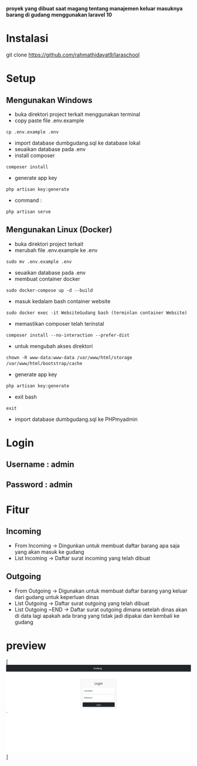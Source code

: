 
<p><b>
proyek yang dibuat saat magang tentang manajemen keluar masuknya barang di gudang menggunakan laravel 10
</b></p>

# Instalasi

git clone https://github.com/rahmathidayat9/laraschool

# Setup
## Mengunakan Windows
- buka direktori project terkait menggunakan terminal
- copy paste file .env.example
```
cp .env.example .env
```
- import database dumbgudang.sql ke database lokal
- seuaikan database pada .env
- install composer
```
composer install
```
- generate app key
```
php artisan key:generate
```
- command :
```
php artisan serve
```
 
## Mengunakan Linux (Docker)
- buka direktori project terkait
- merubah file .env.example ke .env
```
sudo mv .env.example .env
```
- seuaikan database pada .env
- membuat container docker
```
sudo docker-compose up -d --build 
```
- masuk kedalam bash container website
```
sudo docker exec -it WebsiteGudang bash (terminlan container Website)
```
- memastikan composer telah terinstal
```
composer install --no-interaction --prefer-dist
```
- untuk mengubah akses direktori
```
chown -R www-data:www-data /var/www/html/storage /var/www/html/bootstrap/cache
```
- generate app key
```
php artisan key:generate
```
- exit bash
```
exit
```
- import database dumbgudang.sql ke PHPmyadmin

# Login

## Username : admin
## Password : admin

# Fitur

## Incoming
- From Incoming -> Dingunkan untuk membuat daftar barang apa saja yang akan masuk ke gudang
- List Incoming -> Daftar surat incoming yang telah dibuat

## Outgoing
- From Outgoing -> Digunakan untuk membuat daftar barang yang keluar dari gudang untuk keperluan dinas
- List Outgoing -> Daftar surat outgoing yang telah dibuat
- List Outgoing ~END -> Daftar surat outgoing dimana setelah dinas akan di data lagi apakah ada brang yang tidak jadi dipakai dan kembali ke gudang


# preview
[<img src="https://github.com/santiana-009/Gudang-Sederhana/blob/main/preview/Screenshot%202024-12-29%20131224.png" width="" />]
